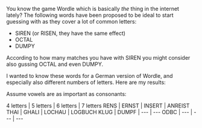 You know the game Wordle which is basically *the* thing in the internet lately? The following words have been proposed to be ideal to start guessing with as they cover a lot of common letters:

* SIREN (or RISEN, they have the same effect)
* OCTAL
* DUMPY

According to how many matches you have with SIREN you might consider also gussing OCTAL and even DUMPY.

I wanted to know these words for a German version of Wordle, and especially also different numbers of letters. Here are my results:

Assume vowels are as important as consonants:

4 letters | 5 letters | 6 letters | 7 letters
RENS | ERNST | INSERT | ANREIST
THAI | GHALI | LOCHAU | LOGBUCH
KLUG | DUMPF | --- | ---
ODBC | --- | --- | ---